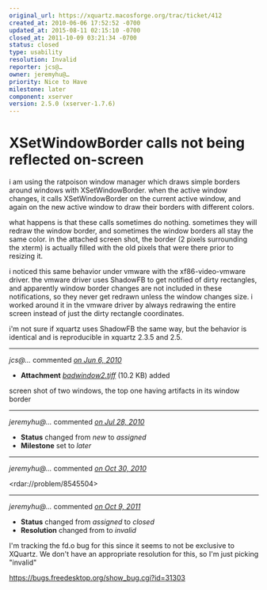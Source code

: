 ```yaml
---
original_url: https://xquartz.macosforge.org/trac/ticket/412
created_at: 2010-06-06 17:52:52 -0700
updated_at: 2015-08-11 02:15:10 -0700
closed_at: 2011-10-09 03:21:34 -0700
status: closed
type: usability
resolution: Invalid
reporter: jcs@…
owner: jeremyhu@…
priority: Nice to Have
milestone: later
component: xserver
version: 2.5.0 (xserver-1.7.6)
---
```


XSetWindowBorder calls not being reflected on-screen
====================================================


i am using the ratpoison window manager which draws simple borders around windows with XSetWindowBorder. when the active window changes, it calls XSetWindowBorder on the current active window, and again on the new active window to draw their borders with different colors.

what happens is that these calls sometimes do nothing. sometimes they will redraw the window border, and sometimes the window borders all stay the same color. in the attached screen shot, the border (2 pixels surrounding the xterm) is actually filled with the old pixels that were there prior to resizing it.

i noticed this same behavior under vmware with the xf86-video-vmware driver. the vmware driver uses ShadowFB to get notified of dirty rectangles, and apparently window border changes are not included in these notifications, so they never get redrawn unless the window changes size. i worked around it in the vmware driver by always redrawing the entire screen instead of just the dirty rectangle coordinates.

i'm not sure if xquartz uses ShadowFB the same way, but the behavior is identical and is reproducible in xquartz 2.3.5 and 2.5.



---

*jcs@…* commented *[on Jun 6, 2010](https://xquartz.macosforge.org/trac/attachment/ticket/412/badwindow2.tiff "June 6, 2010 at 5:53 PM PDT")*

-   **Attachment** *[badwindow2.tiff](../attachment/ticket/412/badwindow2.tiff)* (10.2 KB) added

screen shot of two windows, the top one having artifacts in its window border



---

*jeremyhu@…* commented *[on Jul 28, 2010](https://xquartz.macosforge.org/trac/ticket/412#comment:1 "July 28, 2010 at 8:18 PM PDT")*

-   **Status** changed from *new* to *assigned*
-   **Milestone** set to *later*



---

*jeremyhu@…* commented *[on Oct 30, 2010](https://xquartz.macosforge.org/trac/ticket/412#comment:2 "October 30, 2010 at 1:31 AM PDT")*

&lt;rdar://problem/8545504&gt;



---

*jeremyhu@…* commented *[on Oct 9, 2011](https://xquartz.macosforge.org/trac/ticket/412#comment:3 "October 9, 2011 at 3:21 AM PDT")*

-   **Status** changed from *assigned* to *closed*
-   **Resolution** changed from to *invalid*

I'm tracking the fd.o bug for this since it seems to not be exclusive to XQuartz. We don't have an appropriate resolution for this, so I'm just picking "invalid"

<https://bugs.freedesktop.org/show_bug.cgi?id=31303>



